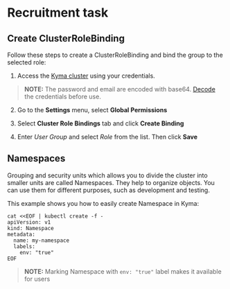 # Recruitment task

## Create ClusterRoleBinding
Follow these steps to create a ClusterRoleBinding and bind the group to the selected role:
1. Access the [Kyma cluster](https://console.recruitment.kyma.pro/) using your credentials.
  >**NOTE:** The password and email are encoded with base64. [Decode](https://www.base64decode.org/) the credentials before use.

2. Go to the **Settings** menu, select **Global Permissions**

3. Select **Cluster Role Bindings** tab and click **Create Binding**

4. Enter *User Group* and select *Role* from the list. Then click **Save**



## Namespaces

Grouping and security units which allows you to divide the cluster into smaller units are called Namespaces. They help to organize objects. You can use them for different purposes, such as development and testing.

This example shows you how to easily create Namespace in Kyma:
```
cat <<EOF | kubectl create -f -
apiVersion: v1
kind: Namespace
metadata:
  name: my-namespace
  labels:
    env: "true"
EOF
```

>**NOTE:** Marking Namespace with ```env: "true"``` label makes it available for users
